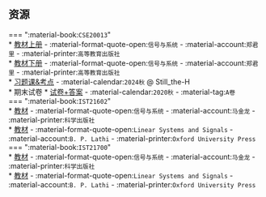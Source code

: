 ## 资源  
=== ":material-book:`CSE20013`"  
    * [教材上册](http://api.cqu-openlib.cn/file?key=iMYwW23ty7ri) - :material-format-quote-open:`信号与系统` - :material-account:`郑君里` - :material-printer:`高等教育出版社`  
    * [教材下册](http://api.cqu-openlib.cn/file?key=iy1S823ty9cf) - :material-format-quote-open:`信号与系统` - :material-account:`郑君里` - :material-printer:`高等教育出版社`  
    * [习题课&考点](http://api.cqu-openlib.cn/file?key=i5vVO2ibycdg) - :material-calendar:`2024秋` @ Still_the-H  
    * 期末试卷
        * [试卷+答案](http://api.cqu-openlib.cn/file?key=iDcio23tygza) - :material-calendar:`2020秋` - :material-tag:`A卷`  
=== ":material-book:`IST21602`"  
    * [教材](http://api.cqu-openlib.cn/file?key=iMYwW23ty7ri) - :material-format-quote-open:`信号与系统` - :material-account:`马金龙` - :material-printer:`科学出版社`  
    * [教材](http://api.cqu-openlib.cn/file?key=iMYwW23ty7ri) - :material-format-quote-open:`Linear Systems and Signals` - :material-account:`B. P. Lathi` - :material-printer:`Oxford University Press`  
=== ":material-book:`IST21700`"  
    * [教材](http://api.cqu-openlib.cn/file?key=iMYwW23ty7ri) - :material-format-quote-open:`信号与系统` - :material-account:`马金龙` - :material-printer:`科学出版社`  
    * [教材](http://api.cqu-openlib.cn/file?key=iMYwW23ty7ri) - :material-format-quote-open:`Linear Systems and Signals` - :material-account:`B. P. Lathi` - :material-printer:`Oxford University Press`  